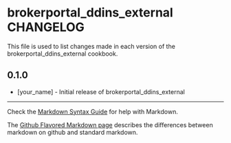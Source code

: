 brokerportal_ddins_external CHANGELOG
=====================================

This file is used to list changes made in each version of the brokerportal_ddins_external cookbook.

0.1.0
-----
- [your_name] - Initial release of brokerportal_ddins_external

- - -
Check the [Markdown Syntax Guide](http://daringfireball.net/projects/markdown/syntax) for help with Markdown.

The [Github Flavored Markdown page](http://github.github.com/github-flavored-markdown/) describes the differences between markdown on github and standard markdown.
